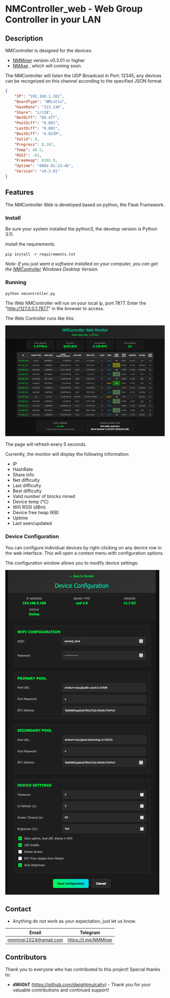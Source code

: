 # NMController_web - Web Group Controller in your LAN

## Description
NMController is designed for the devices:

- [NMMiner](https://github.com/NMminer1024/NMMiner.git) version v0.3.01 or higher
- [NMAxe](https://github.com/NMminer1024/ESP-Miner-NMAxe.git) , which will coming soon.

The NMController will listen the UDP Broadcast in Port: 12345, any devices can be recognized on this channel according to the specified JSON format.

```json
{
    "IP": "192.168.1.101",
    "BoardType": "NMLotto",
    "HashRate": "113.13K",
    "Share": "1/138",
    "NetDiff": "89.47T",
    "PoolDiff": "0.001",
    "LastDiff": "0.001",
    "BestDiff": "4.021M",
    "Valid": 0,
    "Progress": 0.167,
    "Temp": 48.5,
    "RSSI": -62,
    "FreeHeap": 8203.9,
    "Uptime": "000d 01:23:46",
    "Version": "v0.3.01"
}
```

## Features

The NMController Web is developed based on python, the Flask Framework.

### Install

Be sure your system installed the python3, the develop version is Python 3.11.

Install the requirements.

`pip install -r requirements.txt`

*Note: If you just want a software installed on your computer, you can get the [NMController](https://github.com/NMminer1024/NMController) Windows Desktop Version.*

### Running

`python nmcontroller.py`

The Web NMController will run on your local ip, port 7877. Enter the "http://127.0.0.1:7877" in the browser to access.

The Web Controller runs like this:

![web_monitor](pic/web_monitor.png)

The page will refresh every 5 seconds.

Currently, the monitor will display the following information:
 - IP
 - HashRate
 - Share info
 - Net difficulty
 - Last difficulty
 - Best difficulty
 - Valid number of blocks mined
 - Device temp (℃)
 - Wifi RSSI (dBm)
 - Device free heap (KB)
 - Uptime
 - Last seen/updated

### Device Configuration

You can configure individual devices by right-clicking on any device row in the web interface. This will open a context menu with configuration options.

The configuration window allows you to modify device settings:

![config_window](pic/config_window.png)

## Contact
- Anything do not work as your expectation, just let us know.

| Email                   |  Telegram                       |
| :-----------------:     |  :-----------------:            |
|nmminer1024@gmail.com    |  https://t.me/NMMiner |

## Contributors

Thank you to everyone who has contributed to this project! Special thanks to:

- **dWiGhT** (https://github.com/dwightmulcahy) - Thank you for your valuable contributions and continued support!